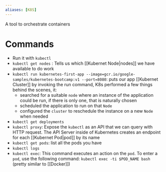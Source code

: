 ```yaml
---
aliases: [K8S]
---
```


A tool to orchestrate containers

# Commands

* Run it with `kubectl`
* `kubectl get nodes` : Tells us which [[Kubernet Node|nodes]] we have available to do work
* `kubectl run kubernetes-first-app --image=gcr.io/google-samples/kubernetes-bootcamp:v1 --port=8080`: puts our app [[Kubernet Cluster]] by invoking the run command, K8s performed a few things behind the scenes, it:
	* searched for a suitable `node` where an instance of the application could be run, if there is only one, that is naturally chosen
	* scheduled the application to run on that `Node`
	* configured the `cluster` to reschedule the instance on a new `Node` when needed
* `kubectl get deployments`
* `kubectl proxy`: Expose the `kubectl` as an API that we can query with HTTP request. The API Server inside of Kubernetes creates an endpoint for each [[Kubernet Pod|pod]] by its name
* `kubectl get pods`: list all the pods you have
* `kubectl logs`
* `kubectl exec`: This command executes an action on the `pod`. To enter a `pod`, use the following command: `kubectl exec -ti $POD_NAME bash` (pretty similar to [[Docker]])